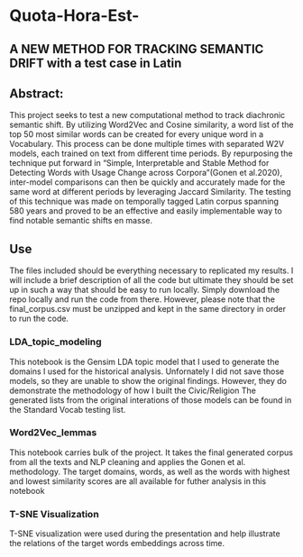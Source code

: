 # Quota-Hora-Est-
## A NEW METHOD FOR TRACKING SEMANTIC DRIFT with a test case in Latin 
## Abstract:
This project seeks to test a new computational method to track diachronic semantic shift. By utilizing Word2Vec and Cosine similarity, a word list of the top 50 most similar words can be created for every unique word in a Vocabulary. This process can be done multiple times with separated W2V models, each trained on text from different time periods. By repurposing the technique put forward in “Simple, Interpretable and Stable Method for Detecting Words with Usage Change across Corpora”(Gonen et al.2020), inter-model comparisons can then be quickly and accurately made for the same word at different periods by leveraging Jaccard Similarity. The testing of this technique was made on temporally tagged Latin corpus spanning 580 years and proved to be an effective and easily implementable way to find notable semantic shifts en masse.

## Use
The files included should be everything necessary to replicated my results. I will include a brief description of all the code but ultimate they should be set up in such a way that should be easy to run locally. Simply download the repo locally and run the code from there. However, please note that the final_corpus.csv must be unzipped and kept in the same directory in order to run the code.

### LDA_topic_modeling 
This notebook is the Gensim LDA topic model that I used to generate the domains I used for the historical analysis. Unfornately I did not save those models, so they are unable to show the original findings. However, they do demonstrate the methodology of how I built the Civic/Religion 
The generated lists from the original interations of those models can be found in the Standard Vocab testing list. 

### Word2Vec_lemmas
This notebook carries bulk of the project. It takes the final generated corpus from all the texts and NLP cleaning and applies the Gonen et al. methodology. 
The target domains, words, as well as the words with highest and lowest similarity scores are all available for futher analysis in this notebook 

### T-SNE Visualization 
T-SNE visualization were used during the presentation and help illustrate the relations of the target words embeddings across time.

